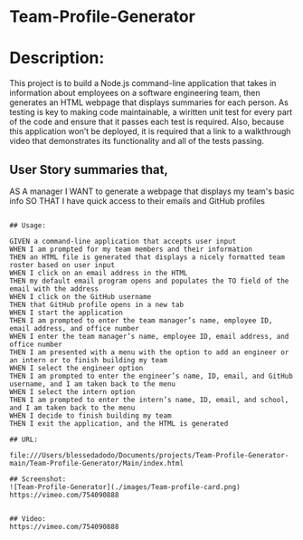 # Team-Profile-Generator

# Description:
This project is to build a Node.js command-line application that takes in information about employees on a software engineering team, then generates an HTML webpage that displays summaries for each person. As testing is key to making code maintainable, a wiritten  unit test for every part of the code and ensure that it passes each test is required. Also, because this application won’t be deployed, it is required that a link to a walkthrough video that demonstrates its functionality and all of the tests passing.

## User Story summaries that, 

AS A manager
I WANT to generate a webpage that displays my team's basic info
SO THAT I have quick access to their emails and GitHub profiles
```

## Usage:

GIVEN a command-line application that accepts user input
WHEN I am prompted for my team members and their information
THEN an HTML file is generated that displays a nicely formatted team roster based on user input
WHEN I click on an email address in the HTML
THEN my default email program opens and populates the TO field of the email with the address
WHEN I click on the GitHub username
THEN that GitHub profile opens in a new tab
WHEN I start the application
THEN I am prompted to enter the team manager’s name, employee ID, email address, and office number
WHEN I enter the team manager’s name, employee ID, email address, and office number
THEN I am presented with a menu with the option to add an engineer or an intern or to finish building my team
WHEN I select the engineer option
THEN I am prompted to enter the engineer’s name, ID, email, and GitHub username, and I am taken back to the menu
WHEN I select the intern option
THEN I am prompted to enter the intern’s name, ID, email, and school, and I am taken back to the menu
WHEN I decide to finish building my team
THEN I exit the application, and the HTML is generated

## URL: 

file:///Users/blessedadodo/Documents/projects/Team-Profile-Generator-main/Team-Profile-Generator/Main/index.html

## Screenshot:
![Team-Profile-Generator](./images/Team-profile-card.png)
https://vimeo.com/754090888


## Video:
https://vimeo.com/754090888


